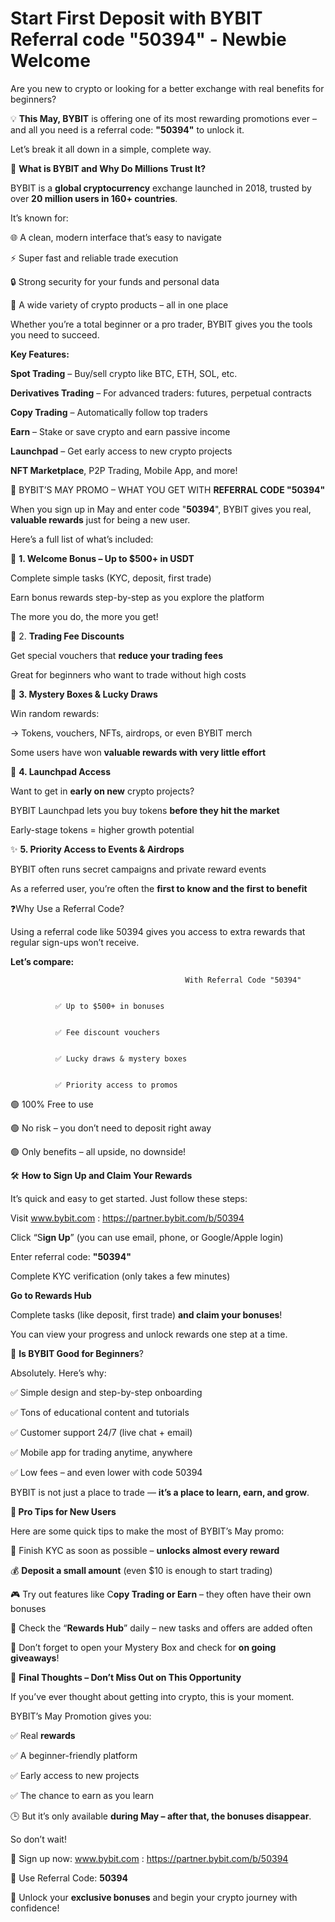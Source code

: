 # Start First Deposit with BYBIT Referral code "50394" - Newbie Welcome 

Are you new to crypto or looking for a better exchange with real benefits for beginners?

💡 **This May, BYBIT** is offering one of its most rewarding promotions ever – and all you need is a referral code: **"50394"** to unlock it.


Let’s break it all down in a simple, complete way.

🏦 **What is BYBIT and Why Do Millions Trust It?**

BYBIT is a **global cryptocurrency** exchange launched in 2018, trusted by over **20 million users in 160+ countries**.


It’s known for:


🌐 A clean, modern interface that’s easy to navigate


⚡ Super fast and reliable trade execution


🔒 Strong security for your funds and personal data


🔧 A wide variety of crypto products – all in one place


Whether you’re a total beginner or a pro trader, BYBIT gives you the tools you need to succeed.

**Key Features:**

**Spot Trading** – Buy/sell crypto like BTC, ETH, SOL, etc.


**Derivatives Trading** – For advanced traders: futures, perpetual contracts


**Copy Trading** – Automatically follow top traders


**Earn** – Stake or save crypto and earn passive income


**Launchpad** – Get early access to new crypto projects


**NFT Marketplace**, P2P Trading, Mobile App, and more!

🎁 BYBIT’S MAY PROMO – WHAT YOU GET WITH **REFERRAL CODE "50394"**

When you sign up in May and enter code "**50394**", BYBIT gives you real, **valuable rewards** just for being a new user.


Here’s a full list of what’s included:

🎉 **1. Welcome Bonus – Up to $500+ in USDT**

Complete simple tasks (KYC, deposit, first trade)


Earn bonus rewards step-by-step as you explore the platform


The more you do, the more you get!

🔖 2. **Trading Fee Discounts**

Get special vouchers that **reduce your trading fees**


Great for beginners who want to trade without high costs


🎁 **3. Mystery Boxes & Lucky Draws**

Win random rewards:

→ Tokens, vouchers, NFTs, airdrops, or even BYBIT merch


Some users have won **valuable rewards with very little effort**


🚀 **4. Launchpad Access**

Want to get in **early on new** crypto projects?


BYBIT Launchpad lets you buy tokens **before they hit the market**


Early-stage tokens = higher growth potential


✨ **5. Priority Access to Events & Airdrops**

BYBIT often runs secret campaigns and private reward events


As a referred user, you’re often the **first to know and the first to benefit**

❓Why Use a Referral Code?

Using a referral code like 50394 gives you access to extra rewards that regular sign-ups won’t receive.


**Let’s compare:**





                                           With Referral Code "50394"

    
              ✅ Up to $500+ in bonuses


              ✅ Fee discount vouchers

  
        	  ✅ Lucky draws & mystery boxes

      
              ✅ Priority access to promos




🟢 100% Free to use

🟢 No risk – you don’t need to deposit right away

🟢 Only benefits – all upside, no downside!


🛠️ **How to Sign Up and Claim Your Rewards**

It’s quick and easy to get started. Just follow these steps:


Visit www.bybit.com : https://partner.bybit.com/b/50394


Click “S**ign Up**” (you can use email, phone, or Google/Apple login)


Enter referral code: **"50394"**


Complete KYC verification (only takes a few minutes)


**Go to Rewards Hub**


Complete tasks (like deposit, first trade) **and claim your bonuses**!


You can view your progress and unlock rewards one step at a time.

📱 **Is BYBIT Good for Beginners**?

Absolutely. Here’s why:


✅ Simple design and step-by-step onboarding


✅ Tons of educational content and tutorials


✅ Customer support 24/7 (live chat + email)


✅ Mobile app for trading anytime, anywhere


✅ Low fees – and even lower with code 50394


BYBIT is not just a place to trade — **it’s a place to learn, earn, and grow**.

**🧠 Pro Tips for New Users**

Here are some quick tips to make the most of BYBIT’s May promo:


🎯 Finish KYC as soon as possible – **unlocks almost every reward**


💰 **Deposit a small amount** (even $10 is enough to start trading)


🎮 Try out features like C**opy Trading or Earn** – they often have their own bonuses


🔔 Check the “**Rewards Hub**” daily – new tasks and offers are added often


🎁 Don’t forget to open your Mystery Box and check for **on going giveaways**!

📌 **Final Thoughts – Don’t Miss Out on This Opportunity**

If you’ve ever thought about getting into crypto, this is your moment.


BYBIT’s May Promotion gives you:


✅ Real **rewards**

✅ A beginner-friendly platform

✅ Early access to new projects

✅ The chance to earn as you learn


🕒 But it’s only available **during May – after that, the bonuses disappear**.


So don’t wait!

🎯 Sign up now: www.bybit.com : https://partner.bybit.com/b/50394

🔐 Use Referral Code: **50394**

🎉 Unlock your **exclusive bonuses** and begin your crypto journey with confidence!











